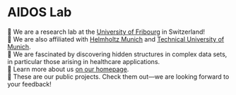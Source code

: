 # AIDOS Lab

:thinking: We are a research lab at the [University of Fribourg](https://www.unifr.ch/home/en/) in Switzerland!\
:circus_tent: We are also affiliated with [Helmholtz Munich](https://www.helmholtz-munich.de/) and [Technical University of Munich](https://www.tum.de).\
:mage: We are fascinated by discovering hidden structures in complex data sets, in particular those arising in healthcare applications.\
:house_with_garden: Learn more about us [on our homepage](https://aidos.group).\
:rainbow: These are our public projects. Check them out—we are looking forward to your feedback!
